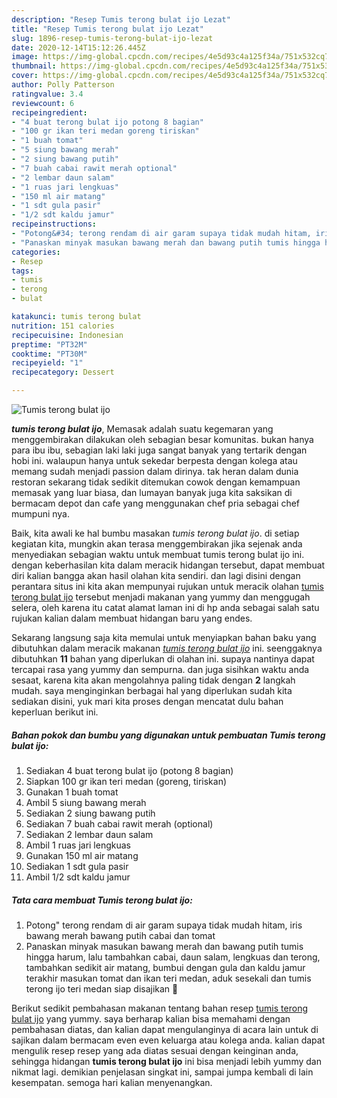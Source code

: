 ```yaml
---
description: "Resep Tumis terong bulat ijo Lezat"
title: "Resep Tumis terong bulat ijo Lezat"
slug: 1896-resep-tumis-terong-bulat-ijo-lezat
date: 2020-12-14T15:12:26.445Z
image: https://img-global.cpcdn.com/recipes/4e5d93c4a125f34a/751x532cq70/tumis-terong-bulat-ijo-foto-resep-utama.jpg
thumbnail: https://img-global.cpcdn.com/recipes/4e5d93c4a125f34a/751x532cq70/tumis-terong-bulat-ijo-foto-resep-utama.jpg
cover: https://img-global.cpcdn.com/recipes/4e5d93c4a125f34a/751x532cq70/tumis-terong-bulat-ijo-foto-resep-utama.jpg
author: Polly Patterson
ratingvalue: 3.4
reviewcount: 6
recipeingredient:
- "4 buat terong bulat ijo potong 8 bagian"
- "100 gr ikan teri medan goreng tiriskan"
- "1 buah tomat"
- "5 siung bawang merah"
- "2 siung bawang putih"
- "7 buah cabai rawit merah optional"
- "2 lembar daun salam"
- "1 ruas jari lengkuas"
- "150 ml air matang"
- "1 sdt gula pasir"
- "1/2 sdt kaldu jamur"
recipeinstructions:
- "Potong&#34; terong rendam di air garam supaya tidak mudah hitam, iris bawang merah bawang putih cabai dan tomat"
- "Panaskan minyak masukan bawang merah dan bawang putih tumis hingga harum, lalu tambahkan cabai, daun salam, lengkuas dan terong, tambahkan sedikit air matang, bumbui dengan gula dan kaldu jamur terakhir masukan tomat dan ikan teri medan, aduk sesekali dan tumis terong ijo teri medan siap disajikan 🤗"
categories:
- Resep
tags:
- tumis
- terong
- bulat

katakunci: tumis terong bulat 
nutrition: 151 calories
recipecuisine: Indonesian
preptime: "PT32M"
cooktime: "PT30M"
recipeyield: "1"
recipecategory: Dessert

---
```



![Tumis terong bulat ijo](https://img-global.cpcdn.com/recipes/4e5d93c4a125f34a/751x532cq70/tumis-terong-bulat-ijo-foto-resep-utama.jpg)

<b><i>tumis terong bulat ijo</i></b>, Memasak adalah suatu kegemaran yang menggembirakan dilakukan oleh sebagian besar komunitas. bukan hanya para ibu ibu, sebagian laki laki juga sangat banyak yang tertarik dengan hobi ini. walaupun hanya untuk sekedar berpesta dengan kolega atau memang sudah menjadi passion dalam dirinya. tak heran dalam dunia restoran sekarang tidak sedikit ditemukan cowok dengan kemampuan memasak yang luar biasa, dan lumayan banyak juga kita saksikan di bermacam depot dan cafe yang menggunakan chef pria sebagai chef mumpuni nya.



Baik, kita awali ke hal bumbu masakan <i>tumis terong bulat ijo</i>. di setiap kegiatan kita, mungkin akan terasa menggembirakan jika sejenak anda menyediakan sebagian waktu untuk membuat tumis terong bulat ijo ini. dengan keberhasilan kita dalam meracik hidangan tersebut, dapat membuat diri kalian bangga akan hasil olahan kita sendiri. dan lagi disini dengan perantara situs ini kita akan mempunyai rujukan untuk meracik olahan <u>tumis terong bulat ijo</u> tersebut menjadi makanan yang yummy dan menggugah selera, oleh karena itu catat alamat laman ini di hp anda sebagai salah satu rujukan kalian dalam membuat hidangan baru yang endes.


Sekarang langsung saja kita memulai untuk menyiapkan bahan baku yang dibutuhkan dalam meracik makanan <u><i>tumis terong bulat ijo</i></u> ini. seenggaknya dibutuhkan <b>11</b> bahan yang diperlukan di olahan ini. supaya nantinya dapat tercapai rasa yang yummy dan sempurna. dan juga sisihkan waktu anda sesaat, karena kita akan mengolahnya paling tidak dengan <b>2</b> langkah mudah. saya menginginkan berbagai hal yang diperlukan sudah kita sediakan disini, yuk mari kita proses dengan mencatat dulu bahan keperluan berikut ini.

<!--inarticleads1-->

##### Bahan pokok dan bumbu yang digunakan untuk pembuatan Tumis terong bulat ijo:

1. Sediakan 4 buat terong bulat ijo (potong 8 bagian)
1. Siapkan 100 gr ikan teri medan (goreng, tiriskan)
1. Gunakan 1 buah tomat
1. Ambil 5 siung bawang merah
1. Sediakan 2 siung bawang putih
1. Sediakan 7 buah cabai rawit merah (optional)
1. Sediakan 2 lembar daun salam
1. Ambil 1 ruas jari lengkuas
1. Gunakan 150 ml air matang
1. Sediakan 1 sdt gula pasir
1. Ambil 1/2 sdt kaldu jamur




<!--inarticleads2-->

##### Tata cara membuat Tumis terong bulat ijo:

1. Potong&#34; terong rendam di air garam supaya tidak mudah hitam, iris bawang merah bawang putih cabai dan tomat
1. Panaskan minyak masukan bawang merah dan bawang putih tumis hingga harum, lalu tambahkan cabai, daun salam, lengkuas dan terong, tambahkan sedikit air matang, bumbui dengan gula dan kaldu jamur terakhir masukan tomat dan ikan teri medan, aduk sesekali dan tumis terong ijo teri medan siap disajikan 🤗




Berikut sedikit pembahasan makanan tentang bahan resep <u>tumis terong bulat ijo</u> yang yummy. saya berharap kalian bisa memahami dengan pembahasan diatas, dan kalian dapat mengulanginya di acara lain untuk di sajikan dalam bermacam even even keluarga atau kolega anda. kalian dapat mengulik resep resep yang ada diatas sesuai dengan keinginan anda, sehingga hidangan <b>tumis terong bulat ijo</b> ini bisa menjadi lebih yummy dan nikmat lagi. demikian penjelasan singkat ini, sampai jumpa kembali di lain kesempatan. semoga hari kalian menyenangkan.
